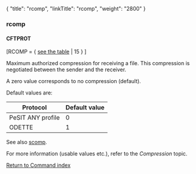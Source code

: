 {
    "title": "rcomp",
    "linkTitle": "rcomp",
    "weight": "2800"
}<span id="rcomp"></span>

### rcomp

#### CFTPROT

\[RCOMP = { <u>see the table</u> | 15 } \]

Maximum authorized compression for receiving a file.
This compression is negotiated between the sender and the receiver.

A zero value corresponds to no compression (default).

Default values are:


| Protocol  | Default value  |
| --- | --- |
| PeSIT ANY profile | 0 |
| ODETTE  | 1  |


See also [scomp](../scomp).

For more information (usable values etc.), refer to the *Compression*
topic.

[Return to Command index](../../)

